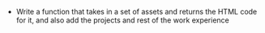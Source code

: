 - Write a function that takes in a set of assets and returns the HTML code for it, and also add the projects and rest of the work experience